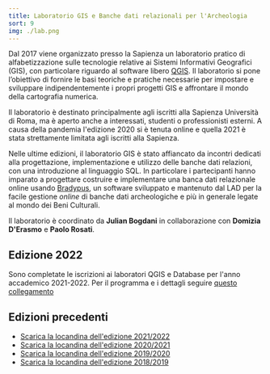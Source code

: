```yaml
---
title: Laboratorio GIS e Banche dati relazionali per l'Archeologia
sort: 9
img: ./lab.png
---
```


Dal 2017 viene organizzato presso la Sapienza un laboratorio pratico di alfabetizzazione sulle tecnologie relative ai Sistemi Informativi Geografici (GIS), con particolare riguardo al software libero [QGIS](https://www.qgis.org/). Il laboratorio si pone l’obiettivo di fornire le basi teoriche e pratiche necessarie per impostare e sviluppare indipendentemente i propri progetti GIS e affrontare il mondo della cartografia numerica.

Il laboratorio è destinato principalmente agli iscritti alla Sapienza Università di Roma, ma è aperto anche a interessati, studenti o professionisti esterni. A causa della pandemia l'edizione 2020 si è tenuta online e quella 2021 è stata strettamente limitata agli iscritti alla Sapienza.

Nelle ultime edizioni, il laboratorio GIS è stato affiancato da incontri dedicati alla progettazione, implementazione e utilizzo delle banche dati relazioni, con una introduzione al linguaggio SQL. In particolare i partecipanti hanno imparato a progettare costruire e implementare una banca dati relazionale online usando [Bradypus](/ricerca/bradypus-cloud-databases/), un software sviluppato e mantenuto dal LAD per la facile gestione _online_ di banche dati archeologiche e più in generale legate al mondo dei Beni Culturali.

Il laboratorio è coordinato da **Julian Bogdani** in collaborazione con **Domizia D'Erasmo** e **Paolo Rosati**.

## Edizione 2022
Sono completate le iscrizioni ai laboratori QGIS e Database per l'anno accademico 2021-2022. Per il programma e i dettagli seguire [questo collegamento](/notizie/2022-02-04-laboratori-didattici-di-archeologia-digitale-2021-2022/)

## Edizioni precedenti
- [Scarica la locandina dell'edizione 2021/2022](../../didattica/laboratorio-gis-db/lab-gis-2021-2022.pdf)
- [Scarica la locandina dell'edizione 2020/2021](lab-gis-2020-2021.pdf)
- [Scarica la locandina dell'edizione 2019/2020](lab-gis-2019-2020.pdf)
- [Scarica la locandina dell'edizione 2018/2019](lab-gis-2018-2019.pdf)
